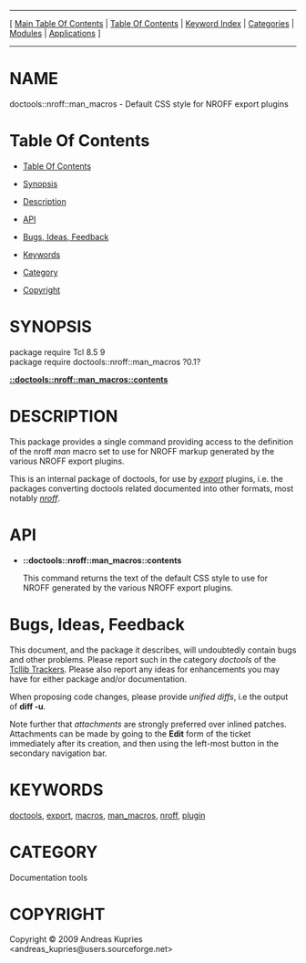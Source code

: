 
[//000000001]: # (doctools::nroff::man\_macros \- Documentation tools)
[//000000002]: # (Generated from file 'nroff\_manmacros\.man' by tcllib/doctools with format 'markdown')
[//000000003]: # (Copyright &copy; 2009 Andreas Kupries <andreas\_kupries@users\.sourceforge\.net>)
[//000000004]: # (doctools::nroff::man\_macros\(n\) 0\.1 tcllib "Documentation tools")

<hr> [ <a href="../../../../toc.md">Main Table Of Contents</a> &#124; <a
href="../../../toc.md">Table Of Contents</a> &#124; <a
href="../../../../index.md">Keyword Index</a> &#124; <a
href="../../../../toc0.md">Categories</a> &#124; <a
href="../../../../toc1.md">Modules</a> &#124; <a
href="../../../../toc2.md">Applications</a> ] <hr>

# NAME

doctools::nroff::man\_macros \- Default CSS style for NROFF export plugins

# <a name='toc'></a>Table Of Contents

  - [Table Of Contents](#toc)

  - [Synopsis](#synopsis)

  - [Description](#section1)

  - [API](#section2)

  - [Bugs, Ideas, Feedback](#section3)

  - [Keywords](#keywords)

  - [Category](#category)

  - [Copyright](#copyright)

# <a name='synopsis'></a>SYNOPSIS

package require Tcl 8\.5 9  
package require doctools::nroff::man\_macros ?0\.1?  

[__::doctools::nroff::man\_macros::contents__](#1)  

# <a name='description'></a>DESCRIPTION

This package provides a single command providing access to the definition of the
nroff *man* macro set to use for NROFF markup generated by the various NROFF
export plugins\.

This is an internal package of doctools, for use by
*[export](\.\./\.\./\.\./\.\./index\.md\#export)* plugins, i\.e\. the packages
converting doctools related documented into other formats, most notably
*[nroff](\.\./\.\./\.\./\.\./index\.md\#nroff)*\.

# <a name='section2'></a>API

  - <a name='1'></a>__::doctools::nroff::man\_macros::contents__

    This command returns the text of the default CSS style to use for NROFF
    generated by the various NROFF export plugins\.

# <a name='section3'></a>Bugs, Ideas, Feedback

This document, and the package it describes, will undoubtedly contain bugs and
other problems\. Please report such in the category *doctools* of the [Tcllib
Trackers](http://core\.tcl\.tk/tcllib/reportlist)\. Please also report any ideas
for enhancements you may have for either package and/or documentation\.

When proposing code changes, please provide *unified diffs*, i\.e the output of
__diff \-u__\.

Note further that *attachments* are strongly preferred over inlined patches\.
Attachments can be made by going to the __Edit__ form of the ticket
immediately after its creation, and then using the left\-most button in the
secondary navigation bar\.

# <a name='keywords'></a>KEYWORDS

[doctools](\.\./\.\./\.\./\.\./index\.md\#doctools),
[export](\.\./\.\./\.\./\.\./index\.md\#export),
[macros](\.\./\.\./\.\./\.\./index\.md\#macros),
[man\_macros](\.\./\.\./\.\./\.\./index\.md\#man\_macros),
[nroff](\.\./\.\./\.\./\.\./index\.md\#nroff),
[plugin](\.\./\.\./\.\./\.\./index\.md\#plugin)

# <a name='category'></a>CATEGORY

Documentation tools

# <a name='copyright'></a>COPYRIGHT

Copyright &copy; 2009 Andreas Kupries <andreas\_kupries@users\.sourceforge\.net>
